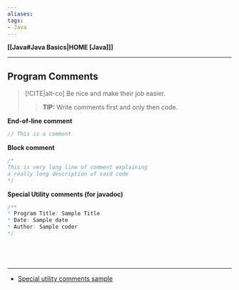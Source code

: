 ```yaml
---
aliases:
tags:
- Java
---
```

**[[Java#Java Basics|HOME [Java]]]**

---
## Program Comments
>[!CITE|alt-co] Be nice and make their job easier.
>> **TIP:** Write comments first and only then code.

**End-of-line comment**
```java
// This is a comment
```

**Block comment**
```java
/*
This is very long line of comment explaining
a really long description of said code
*/
```

**Special Utility comments (for javadoc)**
```java
/**
* Program Title: Sample Title
* Date: Sample date
* Author: Sample coder
*/
```

<br>

# 
---
- [Special utility comments sample](http://java.sun.com/javase/6/docs/api/overview-summary.html)